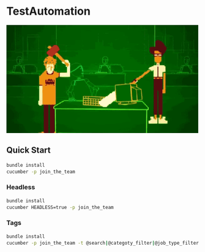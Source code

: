 # TestAutomation

![alt text](https://github.com/jaikejennison/HealthBridgeDemo/blob/master/JoinTheTeam/TestAutomation/logo.gif "Who tests the tester?")

## Quick Start

```bash
bundle install
cucumber -p join_the_team
```
### Headless

```bash
bundle install
cucumber HEADLESS=true -p join_the_team
```

### Tags

```bash
bundle install
cucumber -p join_the_team -t @search|@categoty_filter|@job_type_filter|@location_filter|@search_and_filter
```
